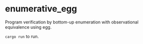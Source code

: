 # enumerative_egg
Program verification by bottom-up enumeration with observational equivalence using egg.

`cargo run` to run. 
